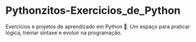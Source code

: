# Pythonzitos-Exercicios_de_Python
Exercícios e projetos de aprendizado em Python 🐍. Um espaço para praticar lógica, treinar sintaxe e evoluir na programação.
